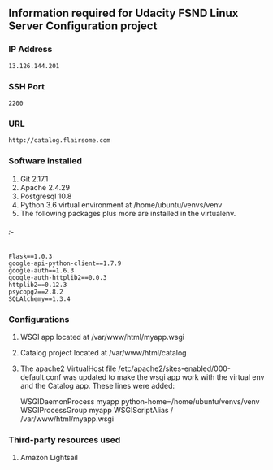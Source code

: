 ## Information required for Udacity FSND Linux Server Configuration project

### IP Address
    13.126.144.201

### SSH Port
    2200

### URL
    http://catalog.flairsome.com


### Software installed

1. Git 2.17.1
2. Apache 2.4.29
3. Postgresql 10.8
4. Python 3.6 virtual environment at /home/ubuntu/venvs/venv
5. The following packages plus more are installed in the virtualenv.

###### :-
    Flask==1.0.3
    google-api-python-client==1.7.9
    google-auth==1.6.3
    google-auth-httplib2==0.0.3
    httplib2==0.12.3
    psycopg2==2.8.2
    SQLAlchemy==1.3.4


### Configurations

1. WSGI app located at /var/www/html/myapp.wsgi
2. Catalog project located at /var/www/html/catalog
3. The apache2 VirtualHost file /etc/apache2/sites-enabled/000-default.conf was updated to make the wsgi app work with the virtual env and the Catalog app. These lines were added:

    WSGIDaemonProcess myapp python-home=/home/ubuntu/venvs/venv
    WSGIProcessGroup myapp
    WSGIScriptAlias / /var/www/html/myapp.wsgi

### Third-party resources used

1. Amazon Lightsail
